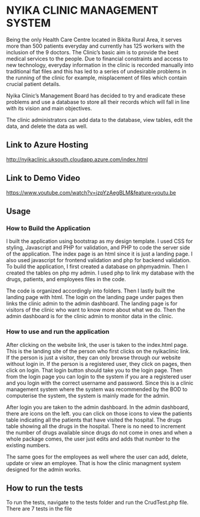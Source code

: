 # NYIKA CLINIC MANAGEMENT SYSTEM

Being the only Health Care Centre located in Bikita Rural Area, it serves more than 500 patients everyday and currently has 125 workers with the inclusion of the 9 doctors. The Clinic’s basic aim is to provide the best medical services to the people. Due to financial constraints and access to new technology, everyday information in the clinic is recorded manually into traditional flat files and this has led to a series of undesirable problems in the running of the clinic for example, misplacement of files which contain crucial patient details.

 Nyika Clinic’s Management Board has decided to try and eradicate these problems and use a database to store all their records which will fall in line with its vision and main objectives. 
 
 The clinic administrators can add data to the database, view tables, edit the data, and delete the data as well. 

## Link to Azure Hosting

http://nyikaclinic.uksouth.cloudapp.azure.com/index.html

## Link to Demo Video 
https://www.youtube.com/watch?v=jzpYzAegBLM&feature=youtu.be 


## Usage


### How to Build the Application
I built the application using bootstrap as my design template. I used CSS for styling, Javascript and PHP for validation, and PHP to code the server side of the application. The index page is an html since it is just a landing page. I also used javascript for frontend validation and php for  backend validation. To build the application, I first created a database on phpmyadmin. Then I created the tables on php my admin. I used php to link my database with the drugs, patients, and employees files in the code. 

The code is organized accordingly into folders. Then I lastly built the landing page with html. The login on the landing page under pages then links the clinic admin to the admin dashboard. The landing page is for visitors of the clinic who want to know more about what we do. Then the admin dashboard is for the clinic admin to monitor data in the clinic. 

### How to use and run the application

After clicking on the website link, the user is taken to the index.html page. This is the landing site of the person who first clicks on the nyikaclinic link. If the person is just a visitor, they can only browse through our website without login in. If the person is a registered user, they click on pages, then click on login. That login button should take you to the login page. Then from the login page you can login to the system if you are a registered user and you login with the correct username and password. Since this is a clinic management system where the system was recommended by the BOD to computerise the system, the system is mainly made for the admin. 

After login you are taken to the admin dashboard. In the admin dashboard, there are icons on the left. you can click on those icons to view the patients table indicating all the patients that have visited the hospital. The drugs table showing all the drugs in the hospital. There is no need to increment the number of drugs available since drugs do not come in ones and when a whole package comes, the user just edits and adds that number to the existing numbers.

The same goes for the employees as well where the user can add, delete, update or view an employee. That is how the clinic managment system designed for the admin works.


## How to run the tests
To run the tests, navigate to the tests folder and run the CrudTest.php file. There are 7 tests in the file 


